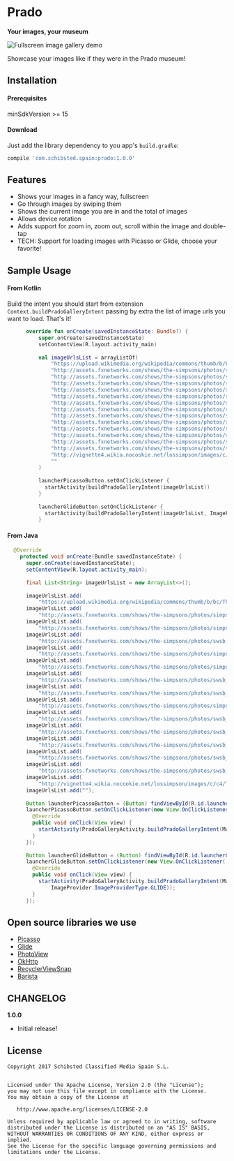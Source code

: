 # Prado
**Your images, your museum**

![Fullscreen image gallery demo](./art/fullscreen-gallery.gif)

Showcase your images like if they were in the Prado museum!

## Installation

#### Prerequisites

minSdkVersion >= 15

#### Download

Just add the library dependency to you app's `build.gradle`:

```gradle
compile 'com.schibsted.spain:prado:1.0.0'
```

## Features
- Shows your images in a fancy way, fullscreen
- Go through images by swiping them
- Shows the current image you are in and the total of images
- Allows device rotation
- Adds support for zoom in, zoom out, scroll within the image and double-tap
- TECH: Support for loading images with Picasso or Glide, choose your favorite!

## Sample Usage
#### From Kotlin
Build the intent you should start from extension `Context.buildPradoGalleryIntent` passing by extra the list of image urls you want to load. That's it!

```kotlin
      override fun onCreate(savedInstanceState: Bundle?) {
          super.onCreate(savedInstanceState)
          setContentView(R.layout.activity_main)
      
          val imageUrlsList = arrayListOf(
              "https://upload.wikimedia.org/wikipedia/commons/thumb/b/bc/The_Simpsons_Logo.svg/2000px-The_Simpsons_Logo.svg.png",
              "http://assets.fxnetworks.com/shows/the-simpsons/photos/simpsons-character/Homer/swsb_character_fact_homer_550x960.png",
              "http://assets.fxnetworks.com/shows/the-simpsons/photos/simpsons-character/Marge/swsb_character_fact_marge_550x960.png",
              "http://assets.fxnetworks.com/shows/the-simpsons/photos/swsb_character_fact_bart_550x960.png",
              "http://assets.fxnetworks.com/shows/the-simpsons/photos/simpsons-character/Lisa/swsb_character_fact_lisa_550x960.png",
              "http://assets.fxnetworks.com/shows/the-simpsons/photos/simpsons-character/Maggie/swsb_character_fact_maggie_550x960.png",
              "http://assets.fxnetworks.com/shows/the-simpsons/photos/swsb_character_fact_snowball_550x960.png",
              "http://assets.fxnetworks.com/shows/the-simpsons/photos/swsb_character_fact_santaslittlehelper_550x960.png",
              "http://assets.fxnetworks.com/shows/the-simpsons/photos/simpsons-character/Krusty/swsb_character_fact_krusty_550x960.png",
              "http://assets.fxnetworks.com/shows/the-simpsons/photos/swsb_character_fact_sideshowmel_550x960.png",
              "http://assets.fxnetworks.com/shows/the-simpsons/photos/swsb_character_fact_krabappel_550x960.png",
              "http://assets.fxnetworks.com/shows/the-simpsons/photos/swsb_character_fact_skinner_550x960.png",
              "http://assets.fxnetworks.com/shows/the-simpsons/photos/swsb_character_fact_cletus_550x960.png",
              "http://assets.fxnetworks.com/shows/the-simpsons/photos/swsb_character_fact_brandine_550x960.png",
              "http://vignette4.wikia.nocookie.net/lossimpson/images/c/c4/The_Simpsons_characters.png/revision/20110629063200?path-prefix=es",
              ""
          )
      
          launcherPicassoButton.setOnClickListener {
            startActivity(buildPradoGalleryIntent(imageUrlsList))
          }
      
          launcherGlideButton.setOnClickListener {
            startActivity(buildPradoGalleryIntent(imageUrlsList, ImageProvider.ImageProviderType.GLIDE))
          }
```

#### From Java
```java
  @Override
    protected void onCreate(Bundle savedInstanceState) {
      super.onCreate(savedInstanceState);
      setContentView(R.layout.activity_main);
  
      final List<String> imageUrlsList = new ArrayList<>();
  
      imageUrlsList.add(
          "https://upload.wikimedia.org/wikipedia/commons/thumb/b/bc/The_Simpsons_Logo.svg/2000px-The_Simpsons_Logo.svg.png");
      imageUrlsList.add(
          "http://assets.fxnetworks.com/shows/the-simpsons/photos/simpsons-character/Homer/swsb_character_fact_homer_550x960.png");
      imageUrlsList.add(
          "http://assets.fxnetworks.com/shows/the-simpsons/photos/simpsons-character/Marge/swsb_character_fact_marge_550x960.png");
      imageUrlsList.add(
          "http://assets.fxnetworks.com/shows/the-simpsons/photos/swsb_character_fact_bart_550x960.png");
      imageUrlsList.add(
          "http://assets.fxnetworks.com/shows/the-simpsons/photos/simpsons-character/Lisa/swsb_character_fact_lisa_550x960.png");
      imageUrlsList.add(
          "http://assets.fxnetworks.com/shows/the-simpsons/photos/simpsons-character/Maggie/swsb_character_fact_maggie_550x960.png");
      imageUrlsList.add(
          "http://assets.fxnetworks.com/shows/the-simpsons/photos/swsb_character_fact_snowball_550x960.png");
      imageUrlsList.add(
          "http://assets.fxnetworks.com/shows/the-simpsons/photos/swsb_character_fact_santaslittlehelper_550x960.png");
      imageUrlsList.add(
          "http://assets.fxnetworks.com/shows/the-simpsons/photos/simpsons-character/Krusty/swsb_character_fact_krusty_550x960.png");
      imageUrlsList.add(
          "http://assets.fxnetworks.com/shows/the-simpsons/photos/swsb_character_fact_sideshowmel_550x960.png");
      imageUrlsList.add(
          "http://assets.fxnetworks.com/shows/the-simpsons/photos/swsb_character_fact_krabappel_550x960.png");
      imageUrlsList.add(
          "http://assets.fxnetworks.com/shows/the-simpsons/photos/swsb_character_fact_skinner_550x960.png");
      imageUrlsList.add(
          "http://assets.fxnetworks.com/shows/the-simpsons/photos/swsb_character_fact_cletus_550x960.png");
      imageUrlsList.add(
          "http://assets.fxnetworks.com/shows/the-simpsons/photos/swsb_character_fact_brandine_550x960.png");
      imageUrlsList.add(
          "http://vignette4.wikia.nocookie.net/lossimpson/images/c/c4/The_Simpsons_characters.png/revision/20110629063200?path-prefix=es");
      imageUrlsList.add("");
  
      Button launcherPicassoButton = (Button) findViewById(R.id.launcherPicassoButton);
      launcherPicassoButton.setOnClickListener(new View.OnClickListener() {
        @Override
        public void onClick(View view) {
          startActivity(PradoGalleryActivity.buildPradoGalleryIntent(MainActivity.this, imageUrlsList));
        }
      });
  
      Button launcherGlideButton = (Button) findViewById(R.id.launcherGlideButton);
      launcherGlideButton.setOnClickListener(new View.OnClickListener() {
        @Override
        public void onClick(View view) {
          startActivity(PradoGalleryActivity.buildPradoGalleryIntent(MainActivity.this, imageUrlsList,
              ImageProvider.ImageProviderType.GLIDE));
        }
      });
```

## Open source libraries we use
- [Picasso](https://github.com/square/picasso)
- [Glide](https://github.com/bumptech/glide)
- [PhotoView](https://github.com/chrisbanes/PhotoView)
- [OkHttp](https://github.com/square/okhttp)
- [RecyclerViewSnap](https://github.com/rubensousa/RecyclerViewSnap)
- [Barista](https://github.com/SchibstedSpain/Barista)

## CHANGELOG
**1.0.0**
- Initial release!

## License

```
Copyright 2017 Schibsted Classified Media Spain S.L.


Licensed under the Apache License, Version 2.0 (the "License");
you may not use this file except in compliance with the License.
You may obtain a copy of the License at

   http://www.apache.org/licenses/LICENSE-2.0

Unless required by applicable law or agreed to in writing, software
distributed under the License is distributed on an "AS IS" BASIS,
WITHOUT WARRANTIES OR CONDITIONS OF ANY KIND, either express or implied.
See the License for the specific language governing permissions and
limitations under the License.
```